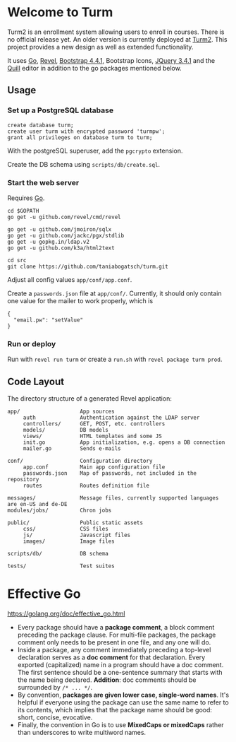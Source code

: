 # Welcome to Turm

Turm2 is an enrollment system allowing users to enroll in courses. There is no official release yet. An older version is currently deployed at [Turm2](https://turm2.tu-ilmenau.de). This project provides a new design as well as extended functionality.

It uses [Go](https://github.com/golang/go), [Revel](https://github.com/revel/), [Bootstrap 4.4.1](https://getbootstrap.com), Bootstrap Icons, [JQuery 3.4.1](https://jquery.com) and the [Quill](https://quilljs.com) editor in addition to the go packages mentioned below.

## Usage

### Set up a PostgreSQL database

```
create database turm;
create user turm with encrypted password 'turmpw';
grant all privileges on database turm to turm;
```
With the postgreSQL superuser, add the `pgcrypto` extension.

Create the DB schema using `scripts/db/create.sql`.

### Start the web server

Requires [Go](https://github.com/golang/go).

```
cd $GOPATH
go get -u github.com/revel/cmd/revel

go get -u github.com/jmoiron/sqlx
go get -u github.com/jackc/pgx/stdlib
go get -u gopkg.in/ldap.v2
go get -u github.com/k3a/html2text

cd src
git clone https://github.com/taniabogatsch/turm.git
```

Adjust all config values `app/conf/app.conf`.

Create a `passwords.json` file at `app/conf/`. Currently, it should only contain one value for the mailer to work properly, which is 
```
{
  "email.pw": "setValue"
}
```

### Run or deploy

Run with `revel run turm` or create a `run.sh` with `revel package turm prod`.

## Code Layout

The directory structure of a generated Revel application:

    app/                   App sources
         auth              Authentication against the LDAP server
         controllers/      GET, POST, etc. controllers
         models/           DB models
         views/            HTML templates and some JS
         init.go           App initialization, e.g. opens a DB connection
         mailer.go         Sends e-mails

    conf/                  Configuration directory
         app.conf          Main app configuration file
         passwords.json    Map of passwords, not included in the repository
         routes            Routes definition file

    messages/              Message files, currently supported languages are en-US and de-DE
    modules/jobs/          Chron jobs

    public/                Public static assets
         css/              CSS files
         js/               Javascript files
         images/           Image files
    
    scripts/db/            DB schema

    tests/                 Test suites
    
# Effective Go

https://golang.org/doc/effective_go.html

* Every package should have a **package comment**, a block comment preceding the package clause. For multi-file packages, the package comment only needs to be present in one file, and any one will do.
* Inside a package, any comment immediately preceding a top-level declaration serves as a **doc comment** for that declaration. Every exported (capitalized) name in a program should have a doc comment. The first sentence should be a one-sentence summary that starts with the name being declared. **Addition**: doc comments should be surrounded by `/* ... */`.
* By convention, **packages are given lower case, single-word names**. It's helpful if everyone using the package can use the same name to refer to its contents, which implies that the package name should be good: short, concise, evocative.
* Finally, the convention in Go is to use **MixedCaps or mixedCaps** rather than underscores to write multiword names.
